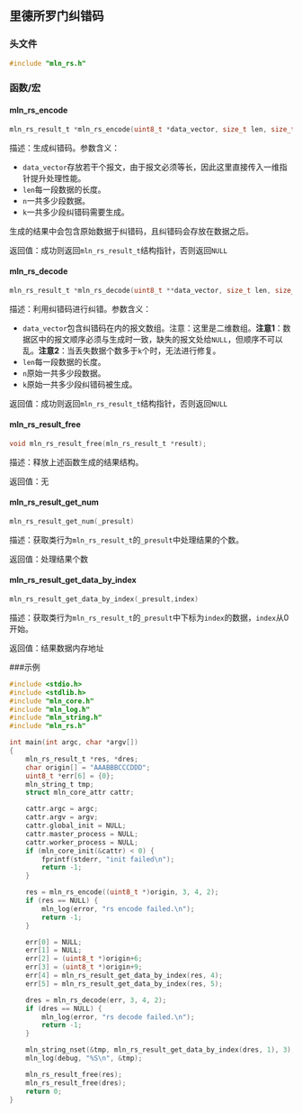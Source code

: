 ## 里德所罗门纠错码



### 头文件

```c
#include "mln_rs.h"
```



### 函数/宏



#### mln_rs_encode

```c
mln_rs_result_t *mln_rs_encode(uint8_t *data_vector, size_t len, size_t n, size_t k);
```

描述：生成纠错码。参数含义：

- `data_vector`存放若干个报文，由于报文必须等长，因此这里直接传入一维指针提升处理性能。
- `len`每一段数据的长度。
- `n`一共多少段数据。
- `k`一共多少段纠错码需要生成。

生成的结果中会包含原始数据于纠错码，且纠错码会存放在数据之后。

返回值：成功则返回`mln_rs_result_t`结构指针，否则返回`NULL`



#### mln_rs_decode

```c
mln_rs_result_t *mln_rs_decode(uint8_t **data_vector, size_t len, size_t n, size_t k);
```

描述：利用纠错码进行纠错。参数含义：

- `data_vector`包含纠错码在内的报文数组。注意：这里是二维数组。**注意1**：数据区中的报文顺序必须与生成时一致，缺失的报文处给`NULL`，但顺序不可以乱。**注意2**：当丢失数据个数多于`k`个时，无法进行修复。
- `len`每一段数据的长度。
- `n`原始一共多少段数据。
- `k`原始一共多少段纠错码被生成。

返回值：成功则返回`mln_rs_result_t`结构指针，否则返回`NULL`



#### mln_rs_result_free

```c
void mln_rs_result_free(mln_rs_result_t *result);
```

描述：释放上述函数生成的结果结构。

返回值：无



#### mln_rs_result_get_num

```c
mln_rs_result_get_num(_presult)
```

描述：获取类行为`mln_rs_result_t`的`_presult`中处理结果的个数。

返回值：处理结果个数



#### mln_rs_result_get_data_by_index

```c
mln_rs_result_get_data_by_index(_presult,index)
```

描述：获取类行为`mln_rs_result_t`的`_presult`中下标为`index`的数据，`index`从0开始。

返回值：结果数据内存地址



###示例

```c
#include <stdio.h>
#include <stdlib.h>
#include "mln_core.h"
#include "mln_log.h"
#include "mln_string.h"
#include "mln_rs.h"

int main(int argc, char *argv[])
{
    mln_rs_result_t *res, *dres;
    char origin[] = "AAABBBCCCDDD";
    uint8_t *err[6] = {0};
    mln_string_t tmp;
    struct mln_core_attr cattr;

    cattr.argc = argc;
    cattr.argv = argv;
    cattr.global_init = NULL;
    cattr.master_process = NULL;
    cattr.worker_process = NULL;
    if (mln_core_init(&cattr) < 0) {
        fprintf(stderr, "init failed\n");
        return -1;
    }

    res = mln_rs_encode((uint8_t *)origin, 3, 4, 2);
    if (res == NULL) {
        mln_log(error, "rs encode failed.\n");
        return -1;
    }

    err[0] = NULL;
    err[1] = NULL;
    err[2] = (uint8_t *)origin+6;
    err[3] = (uint8_t *)origin+9;
    err[4] = mln_rs_result_get_data_by_index(res, 4);
    err[5] = mln_rs_result_get_data_by_index(res, 5);

    dres = mln_rs_decode(err, 3, 4, 2);
    if (dres == NULL) {
        mln_log(error, "rs decode failed.\n");
        return -1;
    }

    mln_string_nset(&tmp, mln_rs_result_get_data_by_index(dres, 1), 3);
    mln_log(debug, "%S\n", &tmp);

    mln_rs_result_free(res);
    mln_rs_result_free(dres);
    return 0;
}
```

